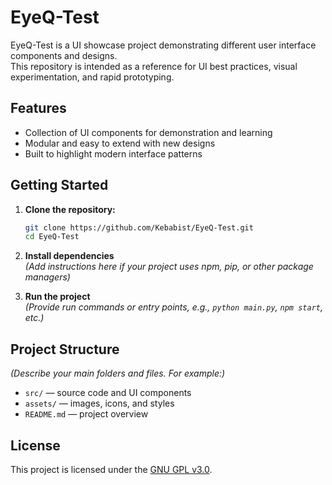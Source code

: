 # EyeQ-Test

EyeQ-Test is a UI showcase project demonstrating different user interface components and designs.  
This repository is intended as a reference for UI best practices, visual experimentation, and rapid prototyping.

## Features

- Collection of UI components for demonstration and learning
- Modular and easy to extend with new designs
- Built to highlight modern interface patterns

## Getting Started

1. **Clone the repository:**
   ```bash
   git clone https://github.com/Kebabist/EyeQ-Test.git
   cd EyeQ-Test
   ```

2. **Install dependencies**  
   *(Add instructions here if your project uses npm, pip, or other package managers)*

3. **Run the project**  
   *(Provide run commands or entry points, e.g., `python main.py`, `npm start`, etc.)*

## Project Structure

*(Describe your main folders and files. For example:)*

- `src/` — source code and UI components
- `assets/` — images, icons, and styles
- `README.md` — project overview

## License

This project is licensed under the [GNU GPL v3.0](https://choosealicense.com/licenses/gpl-3.0/).
